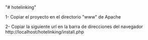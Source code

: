 "# hotelinking" 

1- Copiar el proyecto en el directorio "www" de Apache

2- Copiar la siguiente url en la barra de direcciones del navegador
    http://localhost/hotelinking/install.php
